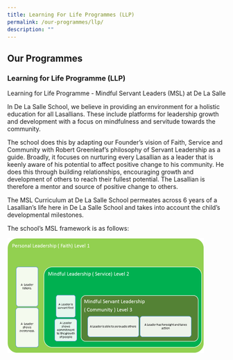 ```yaml
---
title: Learning For Life Programmes (LLP)
permalink: /our-programmes/llp/
description: ""
---
```

## Our Programmes

### Learning for Life Programme (LLP)

<p align="center">  Learning for Life Programme - Mindful Servant Leaders (MSL) at De La Salle</p>

In De La Salle School, we believe in providing an environment for a holistic education for all Lasallians. These include platforms for leadership growth and development with a focus on mindfulness and servitude towards the community.

The school does this by adapting our Founder’s vision of Faith, Service and Community with Robert Greenleaf’s philosophy of Servant Leadership as a guide. Broadly, it focuses on nurturing every Lasallian as a leader that is keenly aware of his potential to affect positive change to his community. He does this through building relationships, encouraging growth and development of others to reach their fullest potential. The Lasallian is therefore a mentor and source of positive change to others.

The MSL Curriculum at De La Salle School permeates across 6 years of a Lasallian’s life here in De La Salle School and takes into account the child’s developmental milestones.

The school’s MSL framework is as follows:

<img src="/images/DLS LLP.png" style="width:90%">